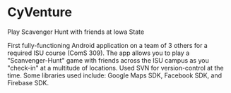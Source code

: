 # CyVenture
Play Scavenger Hunt with friends at Iowa State

First fully-functioning Android application on a team of 3 others for a required ISU course (ComS 309).
The app allows you to play a "Scanvenger-Hunt" game with friends across the ISU campus as you
"check-in" at a multitude of locations. Used SVN for version-control at the time. Some libraries
used include: Google Maps SDK, Facebook SDK, and Firebase SDK.
